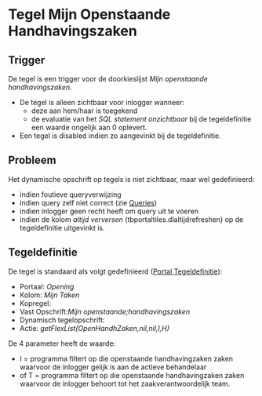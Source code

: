 # Tegel Mijn Openstaande Handhavingszaken

## Trigger

De tegel is een trigger voor de doorkieslijst *Mijn openstaande handhavingszaken*.

  * De tegel is alleen zichtbaar voor inlogger wanneer: 
    * deze aan hem/haar is toegekend 
    * de evaluatie van het *SQL statement onzichtbaar* bij de tegeldefinitie een waarde ongelijk aan 0 oplevert. 
  * Een tegel is disabled indien zo aangevinkt bij de tegeldefinitie.

## Probleem

Het dynamische opschrift op tegels is niet zichtbaar, maar wel gedefinieerd:

  * indien foutieve queryverwijzing 
  * indien query zelf niet correct (zie [Queries](/docs/instellen_inrichten/queries.md))
  * indien inlogger geen recht heeft om query uit te voeren
  * indien de kolom *altijd verversen* (tbportaltiles.dlaltijdrefreshen) op de tegeldefinitie uitgevinkt is.

## Tegeldefinitie

De tegel is standaard als volgt gedefinieerd ([Portal Tegeldefinitie](/docs/instellen_inrichten/portaldefinitie/portal_tegel.md)):

  * Portaal: *Opening*
  * Kolom: *Mijn Taken*
  * Kopregel:
  * Vast Opschrift:*Mijn openstaande;handhavingszaken*
  * Dynamisch tegelopschrift:
  * Actie: *getFlexList(OpenHandhZaken,nil,nil,I,H)*

De 4 parameter heeft de waarde:

  * I = programma filtert op die openstaande handhavingzaken zaken waarvoor de inlogger gelijk is aan de actieve behandelaar 
  * of T = programma filtert op die openstaande handhavingzaken zaken waarvoor de inlogger behoort tot het zaakverantwoordelijk team. 

